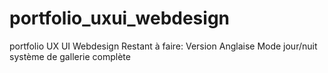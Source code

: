# portfolio_uxui_webdesign
portfolio UX UI Webdesign
Restant à faire:
Version Anglaise
Mode jour/nuit
système de gallerie complète 
